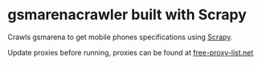 # gsmarenacrawler built with Scrapy

Crawls gsmarena to get mobile phones specifications using [Scrapy](https://scrapy.org/).

Update proxies before running, proxies can be found at [free-proxy-list.net](https://free-proxy-list.net/)
